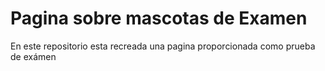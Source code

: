 <h1>Pagina sobre mascotas de Examen</h1>
<p>En este repositorio esta recreada una pagina proporcionada como prueba de exámen</p>
